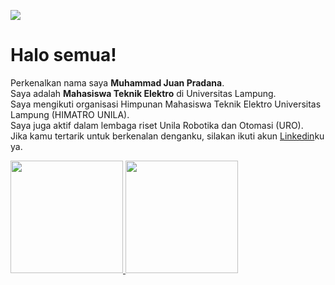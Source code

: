 ![](https://komarev.com/ghpvc/?username=juanpradana&color=lightgrey&label=Profile+Visit's)

# Halo semua! 
Perkenalkan nama saya **Muhammad Juan Pradana**.\
Saya adalah **Mahasiswa Teknik Elektro** di Universitas Lampung.\
Saya mengikuti organisasi Himpunan Mahasiswa Teknik Elektro Universitas Lampung (HIMATRO UNILA).\
Saya juga aktif dalam lembaga riset Unila Robotika dan Otomasi (URO).\
Jika kamu tertarik untuk berkenalan denganku, silakan ikuti akun [Linkedin](https://www.linkedin.com/in/muhammad-juan-pradana-0868771a7/)ku ya.
 
<p align="left">
<a href="https://github.com/juanpradana">
  <img height="180em" src="https://github-readme-stats-eight-theta.vercel.app/api?username=juanpradana&show_icons=true&theme=algolia&include_all_commits=true&count_private=true"/>
  <img height="180em" src="https://github-readme-stats-eight-theta.vercel.app/api/top-langs/?username=juanpradana&layout=compact&langs_count=8&theme=algolia"/>
</a>
</p>
